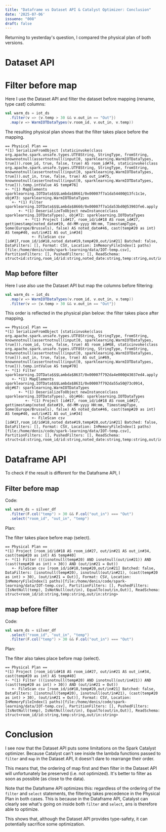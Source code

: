 ```yaml
---
title: "Dataframe vs Dataset API & Catalyst Optimizer: Conclusion"
date: '2025-07-06'
issueno: "008"
draft: false
---
```


Returning to yesterday's question, I compared the physical plan of both versions.

# Dataset API

# Filter before map

Here I use the Dataset API and filter the dataset before mapping (rename, type cast) columns:

```scala
val warm_ds = iot_ds
  .filter(v => {v.temp > 30 && v.out_in == "Out"})
  .map(v => WarmIOTDataTypes(v.room_id, v.out_in, v.temp))
```

The resulting physical plan shows that the filter takes place before the mapping.


```stdout
== Physical Plan ==
*(1) SerializeFromObject [staticinvoke(class org.apache.spark.unsafe.types.UTF8String, StringType, fromString, knownnotnull(assertnotnull(input[0, sparklearning.WarmIOTDataTypes, true])).room_id, true, false, true) AS room_id#74, staticinvoke(class org.apache.spark.unsafe.types.UTF8String, StringType, fromString, knownnotnull(assertnotnull(input[0, sparklearning.WarmIOTDataTypes, true])).out_in, true, false, true) AS out_in#75, knownnotnull(assertnotnull(input[0, sparklearning.WarmIOTDataTypes, true])).temp.intValue AS temp#76]
+- *(1) MapElements sparklearning.IOTData$$$Lambda$8661/0x00007f7a1da54400@13fc1c1e, obj#73: sparklearning.WarmIOTDataTypes
   +- *(1) Filter sparklearning.IOTData$$$Lambda$8660/0x00007f7a1da53bd0@53903fe6.apply
      +- *(1) DeserializeToObject newInstance(class sparklearning.IOTDataTypes), obj#72: sparklearning.IOTDataTypes
         +- *(1) Project [id#17, room_id/id#18 AS room_id#27, gettimestamp(noted_date#19, dd-MM-yyyy HH:mm, TimestampType, Some(Europe/Brussels), false) AS noted_date#46, cast(temp#20 as int) AS temp#40, out/in#21 AS out_in#34]
            +- FileScan csv [id#17,room_id/id#18,noted_date#19,temp#20,out/in#21] Batched: false, DataFilters: [], Format: CSV, Location: InMemoryFileIndex(1 paths)[file:/home/denis/code/spark-learning/data/IOT-temp.csv], PartitionFilters: [], PushedFilters: [], ReadSchema: struct<id:string,room_id/id:string,noted_date:string,temp:string,out/in:string>
```

## Map before filter

Here I use also use the Dataset API but map the columns before filtering:

```scala
val warm_ds = iot_ds
  .map(v => WarmIOTDataTypes(v.room_id, v.out_in, v.temp))
  .filter(v => {v.temp > 30 && v.out_in == "Out"})
```

This order is reflected in the physical plan below: the filter takes place after mapping.

```stdout
== Physical Plan ==
*(1) SerializeFromObject [staticinvoke(class org.apache.spark.unsafe.types.UTF8String, StringType, fromString, knownnotnull(assertnotnull(input[0, sparklearning.WarmIOTDataTypes, true])).room_id, true, false, true) AS room_id#68, staticinvoke(class org.apache.spark.unsafe.types.UTF8String, StringType, fromString, knownnotnull(assertnotnull(input[0, sparklearning.WarmIOTDataTypes, true])).out_in, true, false, true) AS out_in#69, knownnotnull(assertnotnull(input[0, sparklearning.WarmIOTDataTypes, true])).temp.intValue AS temp#70]
+- *(1) Filter sparklearning.IOTData$$$Lambda$8637/0x00007f792da4e000@43037ed4.apply
   +- *(1) MapElements sparklearning.IOTData$$$Lambda$8631/0x00007f792da55a50@73c0914, obj#67: sparklearning.WarmIOTDataTypes
      +- *(1) DeserializeToObject newInstance(class sparklearning.IOTDataTypes), obj#66: sparklearning.IOTDataTypes
         +- *(1) Project [id#17, room_id/id#18 AS room_id#27, gettimestamp(noted_date#19, dd-MM-yyyy HH:mm, TimestampType, Some(Europe/Brussels), false) AS noted_date#46, cast(temp#20 as int) AS temp#40, out/in#21 AS out_in#34]
            +- FileScan csv [id#17,room_id/id#18,noted_date#19,temp#20,out/in#21] Batched: false, DataFilters: [], Format: CSV, Location: InMemoryFileIndex(1 paths)[file:/home/denis/code/spark-learning/data/IOT-temp.csv], PartitionFilters: [], PushedFilters: [], ReadSchema: struct<id:string,room_id/id:string,noted_date:string,temp:string,out/in:string>

```

# Dataframe API

To check if the result is different for the Dataframe API, I 

## Filter before map

Code:

```scala
val warm_ds = silver_df
  .filter(F.col("temp") > 30 && F.col("out_in") === "Out")
  .select("room_id", "out_in", "temp")
```

Plan:

The filter takes place before map (select).

```stdout
== Physical Plan ==
*(1) Project [room_id/id#18 AS room_id#27, out/in#21 AS out_in#34, cast(temp#20 as int) AS temp#40]
+- *(1) Filter (((isnotnull(temp#20) AND isnotnull(out/in#21)) AND (cast(temp#20 as int) > 30)) AND (out/in#21 = Out))
   +- FileScan csv [room_id/id#18,temp#20,out/in#21] Batched: false, DataFilters: [isnotnull(temp#20), isnotnull(out/in#21), (cast(temp#20 as int) > 30), (out/in#21 = Out)], Format: CSV, Location: InMemoryFileIndex(1 paths)[file:/home/denis/code/spark-learning/data/IOT-temp.csv], PartitionFilters: [], PushedFilters: [IsNotNull(temp), IsNotNull(out/in), EqualTo(out/in,Out)], ReadSchema: struct<room_id/id:string,temp:string,out/in:string>
```

## map before filter

Code:

```scala
val warm_ds = silver_df
  .select("room_id", "out_in", "temp")
  .filter(F.col("temp") > 30 && F.col("out_in") === "Out")
```

Plan:

The filter also takes place before map (select).

```stdout
== Physical Plan ==
*(1) Project [room_id/id#18 AS room_id#27, out/in#21 AS out_in#34, cast(temp#20 as int) AS temp#40]
+- *(1) Filter (((isnotnull(temp#20) AND isnotnull(out/in#21)) AND (cast(temp#20 as int) > 30)) AND (out/in#21 = Out))
   +- FileScan csv [room_id/id#18,temp#20,out/in#21] Batched: false, DataFilters: [isnotnull(temp#20), isnotnull(out/in#21), (cast(temp#20 as int) > 30), (out/in#21 = Out)], Format: CSV, Location: InMemoryFileIndex(1 paths)[file:/home/denis/code/spark-learning/data/IOT-temp.csv], PartitionFilters: [], PushedFilters: [IsNotNull(temp), IsNotNull(out/in), EqualTo(out/in,Out)], ReadSchema: struct<room_id/id:string,temp:string,out/in:string>
```

# Conclusion

I see now that the Dataset API puts some limitations on the Spark Catalyst optimizer. Because Catalyst can't see inside the lambda functions passed to `filter` and `map` in the Dataset API, it doesn't dare to rearrange their order.

This means that, the ordering of map first and then filter in the Dataset API will unfortunately be preserved (i.e. not optimized). It's better to filter as soon as possible (as close to the data).

Note that the Dataframe API optimizes this: regardless of the ordering of the `filter` and `select` statements, the filtering takes precedence in the Physical Plan in both cases. This is because in the Dataframe API, Catalyst can clearly see what's going on inside both `filter` and `select`, ans is therefore able to optimize.

This shows that, although the Dataset API provides type-safety, it can potentially sacrifice some optimization.
